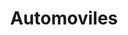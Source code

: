 ---
title: "Automoviles"
url: /ciudad-autonoma-de-buenos-aires/automoviles-avenida-juan-bautista-justo/
shop: Autowerkstatt
---